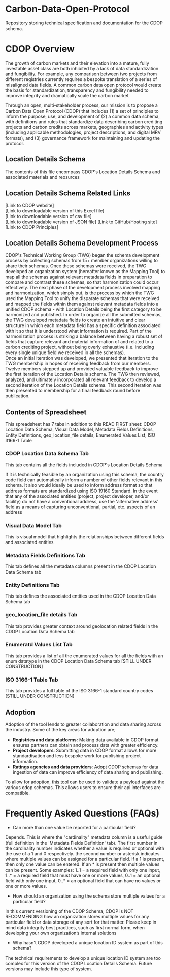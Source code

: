 # Carbon-Data-Open-Protocol
Repository storing technical specification and documentation for the CDOP schema.
# CDOP Overview	
The growth of carbon markets and their elevation into a mature, fully investable asset class are both inhibited by a lack of data standardization and fungibility. For example, any comparison between two projects from different registries currently requires a bespoke translation of a series of misaligned data fields. A common carbon data open protocol would create the basis for standardization, transparency and fungibility needed to improve integrity and dramatically scale the carbon market	
	
Through an open, multi-stakeholder process, our mission is to propose a Carbon Data Open Protocol (CDOP) that includes (1) a set of principles to inform the purpose, use, and development of (2) a common data schema, with definitions and rules that standardize data describing carbon crediting projects and carbon credits across markets, geographies and activity types (including applicable methodologies, project descriptions, and digital MRV formats), and (3) governance framework for maintaining and updating the protocol.	
	
## Location Details Schema	
The contents of this file encompass CDOP's Location Details Schema and associated materials and reosurces	
	
## Location Details Schema Related Links	
[Link to CDOP website]	
[Link to downloadable version of this Excel file]	
[Link to downloadable version of csv file]	
[Link to downloadable version of JSON file]	
[Link to GitHub/Hosting site]	
[Link to CDOP Principles]	
	
## Location Details Schema Development Process	
CDOP's Technical Working Group (TWG) began the schema development process by collecting schemas from 15+ member organizations willing to share their schemas. Once these schemas were received, the TWG developed an organization system (hereafter known as the Mapping Tool) to map all the schemas against relevant metadata fields in preparation to compare and contrast these schemas, so that harmonization could occur effectively.	
The next phase of the development process involved mapping and harmonization, which simply put, is the process by which the TWG used the Mapping Tool to unify the disparate schemas that were received and mapped the fields within them against relevant metadata fields into a unified CDOP schema - with Location Details being the first category to be harmonized and published. In order to organize all the submitted schemas, the TWG developed metadata fields to create an intuitive and clear structure in which each metadata field has a specific definition associated with it so that it is understood what information is required. Part of the harmonization process is striking a balance between having a robust set of fields that capture relevant and material information of and related to a carbon crediting project, without being overly exhaustive (i.e. including every single unique field we received in all the schemas).	
Once an initial iteration was developed, we presented that iteration to the TWG membership in hopes of receiving feedback from our members. Twelve members stepped up and provided valuable feedback to improve the first iteration of the Location Details schema. The TWG then reviewed, analyzed, and ultimately incorporated all relevant feedback to develop a second iteration of the Location Details schema. This second iteration was then presented to membership for a final feedback round before publication.	
	
## Contents of Spreadsheet	
This spreadsheet has 7 tabs in addition to this READ FIRST sheet: CDOP Location Data Schema, Visual Data Model, Metadata Fields Definitions, Entity Definitions, geo_location_file details, Enumerated Values List, ISO 3166-1 Table	
	
### CDOP Location Data Schema Tab	
This tab contains all the fields included in CDOP's Location Details Schema 	
	
If it is technically feasible by an organization using this schema, the country code field can automatically inform a number of other fields relevant in this schema. It also would ideally be used to inform address format so that address formats are standardized using ISO 19160 Standard.	
In the event that any of the associated entities (project, project developer, and/or facility) do not have a conventional address, use the 'alternative address' field as a means of capturing unconventional, partial, etc. aspects of an address	
	
### Visual Data Model Tab	
This is visual model that highlights the relationships between different fields and associated entities	
	
### Metadata Fields Definitions Tab	
This tab defines all the metadata columns present in the CDOP Location Data Schema tab	
	
### Entity Definitions Tab	
This tab defines the associated entities used in the CDOP Location Data Schema tab	
	
### geo_location_file details Tab	
This tab provides greater context around geolocation related fields in the CDOP Location Data Schema tab	
	
### Enumeratd Values List Tab	
This tab provides a list of all the enumerated values for all the fields with an enum datatype in the CDOP Location Data Schema tab [STILL UNDER CONSTRUCTION]	
	
### ISO 3166-1 Table Tab	
This tab provides a full table of the ISO 3166-1 standard country codes [STILL UNDER CONSTRUCTION]	

## Adoption

Adoption of the tool lends to greater collaboration and data sharing across the industry. Some of the key areas for adoption are;

- **Registries and data platforms:**​ Making data available in CDOP format ensures partners can obtain and process data with greater efficiency​.
- **Project developers​**: Submitting data in CDOP format allows for more standardisation and less bespoke work for publishing project information.
- **Ratings agencies and data providers​**: Adopt CDOP schemas for data ingestion of data can improve efficiency of data sharing and publishing.

To allow for adoption, [this tool](https://cdop-schema-validator.lovable.app/) can be used to validate a payload against the various cdop schemas. This allows users to ensure their api interfaces are compatible. 
	
# Frequently Asked Questions (FAQs)	
- Can more than one value be reported for a particular field?	

Depends. This is where the "cardinality" metadata column is a useful guide (full definition in the 'Metadata Fields Definition' tab). The first number in the cardinality number indicates whether a value is required or optional with the use of a 1 and 0 respectively. the second number or asterisk indicates where multiple values can be assigned for a particular field. If a 1 is present, then only one value can be entered. If an * is present then multiple values can be present. Some examples: 1..1 = a required field with only one input, 1..* = a required field that must have one or more values, 0..1 = an optional field with only one input, 0..* = an optional field that can have no values or one or more values.	
	
- How should an organization using the schema store multiple values for a particular field?	

In this current versioning of the CDOP Schema, CDOP is NOT RECOMMENDING how an organization stores multiple values for any particular field or data storage of any sort for that matter. Please keep in mind data integrity best practices, such as first normal form, when developing your own organization’s internal solutions	
	
- Why hasn't CDOP developed a unique location ID system as part of this schema?	

The technical requirements to develop a unique location ID system are too complex for this version of the CDOP Location Details Schema. Future versions may include this type of system.	
